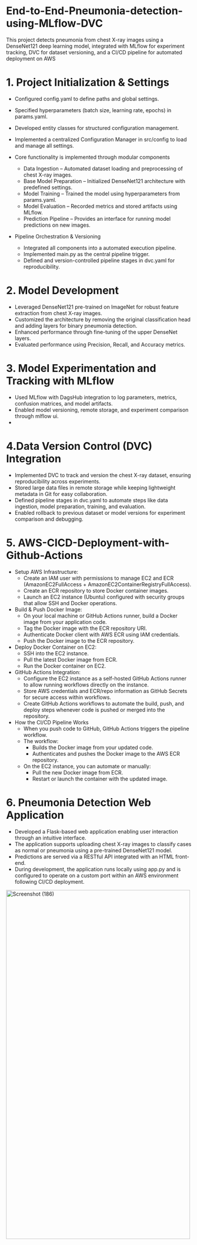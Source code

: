 # End-to-End-Pneumonia-detection-using-MLflow-DVC
This project detects pneumonia from chest X-ray images using a DenseNet121 deep learning model, integrated with MLflow for experiment tracking, DVC for dataset versioning, and a CI/CD pipeline for automated deployment on AWS

# 1. Project Initialization & Settings
* Configured config.yaml to define paths and global settings.
* Specified hyperparameters (batch size, learning rate, epochs) in params.yaml.
* Developed entity classes for structured configuration management.
* Implemented a centralized Configuration Manager in src/config to load and manage all settings.
  
* Core functionality is implemented through modular components
	* Data Ingestion – Automated dataset loading and preprocessing of chest X-ray images.
	* Base Model Preparation – Initialized DenseNet121 architecture with predefined settings.
	* Model Training – Trained the model using hyperparameters from params.yaml.
	* Model Evaluation – Recorded metrics and stored artifacts using MLflow.
    * Prediction Pipeline – Provides an interface for running model predictions on new images.

* Pipeline Orchestration & Versioning
	* Integrated all components into a automated execution pipeline.
	* Implemented main.py as the central pipeline trigger.
	* Defined and version-controlled pipeline stages in dvc.yaml for reproducibility.

# 2. Model Development 
* Leveraged DenseNet121 pre-trained on ImageNet for robust feature extraction from chest X-ray images.
* Customized the architecture by removing the original classification head and adding layers for binary pneumonia detection.
* Enhanced performance through fine-tuning of the upper DenseNet layers.
* Evaluated performance using Precision, Recall, and Accuracy metrics.

# 3. Model Experimentation and Tracking with MLflow
* Used MLflow with DagsHub integration to log parameters, metrics, confusion matrices, and model artifacts.
* Enabled model versioning, remote storage, and experiment comparison through mlflow ui.
* 
# 4.Data Version Control (DVC) Integration
* Implemented DVC to track and version the chest X-ray dataset, ensuring reproducibility across experiments.
* Stored large data files in remote storage while keeping lightweight metadata in Git for easy collaboration.
* Defined pipeline stages in dvc.yaml to automate steps like data ingestion, model preparation, training, and evaluation.
* Enabled rollback to previous dataset or model versions for experiment comparison and debugging.
  
# 5. AWS-CICD-Deployment-with-Github-Actions
* Setup AWS Infrastructure:
	* Create an IAM user with permissions to manage EC2 and ECR (AmazonEC2FullAccess + AmazonEC2ContainerRegistryFullAccess).
	* Create an ECR repository to store Docker container images.
	* Launch an EC2 instance (Ubuntu) configured with security groups that allow SSH and Docker operations.
* Build & Push Docker Image:
	* On your local machine or GitHub Actions runner, build a Docker image from your application code.
	* Tag the Docker image with the ECR repository URI.
	* Authenticate Docker client with AWS ECR using IAM credentials.
	* Push the Docker image to the ECR repository.
* Deploy Docker Container on EC2:
	* SSH into the EC2 instance.
	* Pull the latest Docker image from ECR.
	* Run the Docker container on EC2.
* GitHub Actions Integration:
	* Configure the EC2 instance as a self-hosted GitHub Actions runner to allow running workflows directly on the instance.
	* Store AWS credentials and ECR/repo information as GitHub Secrets for secure access within workflows.
	* Create GitHub Actions workflows to automate the build, push, and deploy steps whenever code is pushed or merged into the repository.
 * How the CI/CD Pipeline Works
	* When you push code to GitHub, GitHub Actions triggers the pipeline workflow.
	* The workflow:
		* Builds the Docker image from your updated code.
		* Authenticates and pushes the Docker image to the AWS ECR repository.
	* On the EC2 instance, you can automate or manually:
		* Pull the new Docker image from ECR.
		* Restart or launch the container with the updated image.
  # 6. Pneumonia Detection Web Application 
  * Developed a Flask-based web application enabling user interaction through an intuitive interface.
  * The application supports uploading chest X-ray images to classify cases as normal or pneumonia using a pre-trained DenseNet121 model.
  * Predictions are served via a RESTful API integrated with an HTML front-end.
  * During development, the application runs locally using app.py and is configured to operate on a custom port within an AWS environment following CI/CD deployment.
  
 <img width="500" height="946" alt="Screenshot (186)" src="https://github.com/user-attachments/assets/71223176-e70d-4410-9e70-5795837e0f49" />




